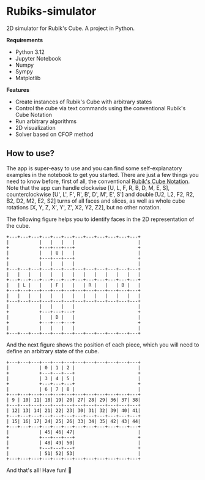 # Rubiks-simulator
2D simulator for Rubik's Cube. A project in Python.

**Requirements**
* Python 3.12
* Jupyter Notebook
* Numpy
* Sympy
* Matplotlib

**Features**
* Create instances of Rubik's Cube with arbitrary states
* Control the cube via text commands using the conventional Rubik's Cube Notation
* Run arbitrary algorithms
* 2D visualization
* Solver based on CFOP method

How to use?
-----------
The app is super-easy to use and you can find some self-explanatory examples in the notebook to get you started. There are just a few things you need to know before, first of all, the conventional [Rubik's Cube Notation](https://ruwix.com/the-rubiks-cube/notation/). Note that the app can handle clockwise [U, L, F, R, B, D, M, E, S], counterclockwise [U', L', F', R', B', D', M', E', S'] and double [U2, L2, F2, R2, B2, D2, M2, E2, S2] turns of all faces and slices, as well as whole cube rotations [X, Y, Z, X', Y', Z', X2, Y2, Z2], but no other notation.

The following figure helps you to identify faces in the 2D representation of the cube.

```
+---+---+---+---+---+---+---+---+---+---+---+---+
|           |   |   |   |                       |
+           +---+---+---+                       +
|           |   | U |   |                       |
+           +---+---+---+                       +
|           |   |   |   |                       |
+---+---+---+---+---+---+---+---+---+---+---+---+
|   |   |   |   |   |   |   |   |   |   |   |   |
+---+---+---+---+---+---+---+---+---+---+---+---+
|   | L |   |   | F |   |   | R |   |   | B |   |
+---+---+---+---+---+---+---+---+---+---+---+---+
|   |   |   |   |   |   |   |   |   |   |   |   |
+---+---+---+---+---+---+---+---+---+---+---+---+
|           |   |   |   |                       |
+           +---+---+---+                       +
|           |   | D |   |                       |
+           +---+---+---+                       +
|           |   |   |   |                       |
+---+---+---+---+---+---+---+---+---+---+---+---+
```

And the next figure shows the position of each piece, which you will need to define an arbitrary state of the cube.

```
+---+---+---+---+---+---+---+---+---+---+---+---+
|           | 0 | 1 | 2 |                       |
+           +---+---+---+                       +
|           | 3 | 4 | 5 |                       |
+           +---+---+---+                       +
|           | 6 | 7 | 8 |                       |
+---+---+---+---+---+---+---+---+---+---+---+---+
| 9 | 10| 11| 18| 19| 20| 27| 28| 29| 36| 37| 38|
+---+---+---+---+---+---+---+---+---+---+---+---+
| 12| 13| 14| 21| 22| 23| 30| 31| 32| 39| 40| 41|
+---+---+---+---+---+---+---+---+---+---+---+---+
| 15| 16| 17| 24| 25| 26| 33| 34| 35| 42| 43| 44|
+---+---+---+---+---+---+---+---+---+---+---+---+
|           | 45| 46| 47|                       |
+           +---+---+---+                       +
|           | 48| 49| 50|                       |
+           +---+---+---+                       +
|           | 51| 52| 53|                       |
+---+---+---+---+---+---+---+---+---+---+---+---+
```

And that's all! Have fun! 🎉


